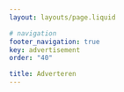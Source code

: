 ```yaml
---
layout: layouts/page.liquid

# navigation
footer_navigation: true
key: advertisement
order: "40"

title: Adverteren
---
```

